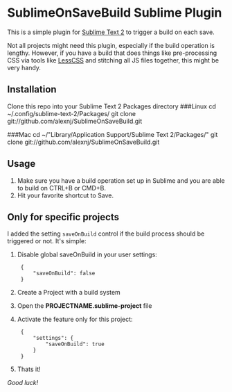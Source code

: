 SublimeOnSaveBuild Sublime Plugin
=================================

This is a simple plugin for [Sublime Text 2](http://www.sublimetext.com/2) to
trigger a build on each save.

Not all projects might need this plugin, especially if the build operation is
lengthy. However, if you have a build that does things like pre-processing CSS
via tools like [LessCSS](http://lesscss.org) and stitching all JS files together,
this might be very handy.

Installation
------------

Clone this repo into your Sublime Text 2 Packages directory
###Linux
    cd ~/.config/sublime-text-2/Packages/
    git clone git://github.com/alexnj/SublimeOnSaveBuild.git

###Mac
    cd ~/"Library/Application Support/Sublime Text 2/Packages/"
    git clone git://github.com/alexnj/SublimeOnSaveBuild.git

Usage
-----
1. Make sure you have a build operation set up in Sublime and you are able to
   build on CTRL+B or CMD+B.
2. Hit your favorite shortcut to Save.


Only for specific projects
------------

I added the setting `saveOnBuild` control if the build process should be triggered or not. It's simple:

1. Disable global saveOnBuild in your user settings:

		{
			"saveOnBuild": false
		}

2. Create a Project with a build system
3. Open the **PROJECTNAME.sublime-project** file
4. Activate the feature only for this project:

		{
			"settings": {
				"saveOnBuild": true
			}
		}

5. Thats it!


*Good luck!*